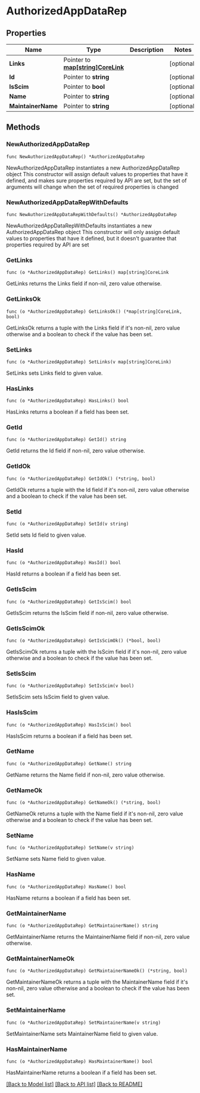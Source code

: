 # AuthorizedAppDataRep

## Properties

Name | Type | Description | Notes
------------ | ------------- | ------------- | -------------
**Links** | Pointer to [**map[string]CoreLink**](CoreLink.md) |  | [optional] 
**Id** | Pointer to **string** |  | [optional] 
**IsScim** | Pointer to **bool** |  | [optional] 
**Name** | Pointer to **string** |  | [optional] 
**MaintainerName** | Pointer to **string** |  | [optional] 

## Methods

### NewAuthorizedAppDataRep

`func NewAuthorizedAppDataRep() *AuthorizedAppDataRep`

NewAuthorizedAppDataRep instantiates a new AuthorizedAppDataRep object
This constructor will assign default values to properties that have it defined,
and makes sure properties required by API are set, but the set of arguments
will change when the set of required properties is changed

### NewAuthorizedAppDataRepWithDefaults

`func NewAuthorizedAppDataRepWithDefaults() *AuthorizedAppDataRep`

NewAuthorizedAppDataRepWithDefaults instantiates a new AuthorizedAppDataRep object
This constructor will only assign default values to properties that have it defined,
but it doesn't guarantee that properties required by API are set

### GetLinks

`func (o *AuthorizedAppDataRep) GetLinks() map[string]CoreLink`

GetLinks returns the Links field if non-nil, zero value otherwise.

### GetLinksOk

`func (o *AuthorizedAppDataRep) GetLinksOk() (*map[string]CoreLink, bool)`

GetLinksOk returns a tuple with the Links field if it's non-nil, zero value otherwise
and a boolean to check if the value has been set.

### SetLinks

`func (o *AuthorizedAppDataRep) SetLinks(v map[string]CoreLink)`

SetLinks sets Links field to given value.

### HasLinks

`func (o *AuthorizedAppDataRep) HasLinks() bool`

HasLinks returns a boolean if a field has been set.

### GetId

`func (o *AuthorizedAppDataRep) GetId() string`

GetId returns the Id field if non-nil, zero value otherwise.

### GetIdOk

`func (o *AuthorizedAppDataRep) GetIdOk() (*string, bool)`

GetIdOk returns a tuple with the Id field if it's non-nil, zero value otherwise
and a boolean to check if the value has been set.

### SetId

`func (o *AuthorizedAppDataRep) SetId(v string)`

SetId sets Id field to given value.

### HasId

`func (o *AuthorizedAppDataRep) HasId() bool`

HasId returns a boolean if a field has been set.

### GetIsScim

`func (o *AuthorizedAppDataRep) GetIsScim() bool`

GetIsScim returns the IsScim field if non-nil, zero value otherwise.

### GetIsScimOk

`func (o *AuthorizedAppDataRep) GetIsScimOk() (*bool, bool)`

GetIsScimOk returns a tuple with the IsScim field if it's non-nil, zero value otherwise
and a boolean to check if the value has been set.

### SetIsScim

`func (o *AuthorizedAppDataRep) SetIsScim(v bool)`

SetIsScim sets IsScim field to given value.

### HasIsScim

`func (o *AuthorizedAppDataRep) HasIsScim() bool`

HasIsScim returns a boolean if a field has been set.

### GetName

`func (o *AuthorizedAppDataRep) GetName() string`

GetName returns the Name field if non-nil, zero value otherwise.

### GetNameOk

`func (o *AuthorizedAppDataRep) GetNameOk() (*string, bool)`

GetNameOk returns a tuple with the Name field if it's non-nil, zero value otherwise
and a boolean to check if the value has been set.

### SetName

`func (o *AuthorizedAppDataRep) SetName(v string)`

SetName sets Name field to given value.

### HasName

`func (o *AuthorizedAppDataRep) HasName() bool`

HasName returns a boolean if a field has been set.

### GetMaintainerName

`func (o *AuthorizedAppDataRep) GetMaintainerName() string`

GetMaintainerName returns the MaintainerName field if non-nil, zero value otherwise.

### GetMaintainerNameOk

`func (o *AuthorizedAppDataRep) GetMaintainerNameOk() (*string, bool)`

GetMaintainerNameOk returns a tuple with the MaintainerName field if it's non-nil, zero value otherwise
and a boolean to check if the value has been set.

### SetMaintainerName

`func (o *AuthorizedAppDataRep) SetMaintainerName(v string)`

SetMaintainerName sets MaintainerName field to given value.

### HasMaintainerName

`func (o *AuthorizedAppDataRep) HasMaintainerName() bool`

HasMaintainerName returns a boolean if a field has been set.


[[Back to Model list]](../README.md#documentation-for-models) [[Back to API list]](../README.md#documentation-for-api-endpoints) [[Back to README]](../README.md)


